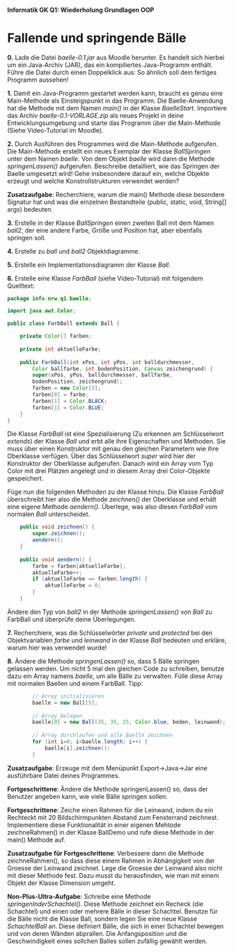 #### Informatik GK Q1: Wiederholung Grundlagen OOP

# Fallende und springende Bälle

**0.** Lade die Datei *baelle-0.1.jar* aus Moodle herunter.
Es handelt sich hierbei um ein Java-Archiv (JAR), das ein kompiliertes Java-Programm enthält.
Führe die Datei durch einen Doppelklick aus: So ähnlich soll dein fertiges Programm aussehen!  

**1.** Damit ein Java-Programm gestartet werden kann, braucht es genau eine Main-Methode als Einsteigspunkt in das Programm. Die Baelle-Anwendung hat die Methode mit dem Namen *main()* in der Klasse *BaelleStart*. Importiere das Archiv *baelle-0.1-VORLAGE.zip* als neues Projekt in deine Entwicklungsumgebung und starte das Programm über die Main-Methode (Siehe Video-Tutorial im Moodle).

**2.** Durch Ausführen des Programmes wird die Main-Methode aufgerufen. Die Main-Methode erstellt ein neues Exemplar der Klasse *BallSpringen* unter dem Namen *baelle*. Von dem Objekt *baelle* wird dann die Methode *springenLassen()* aufgerufen. Beschreibe detailliert, wie das Springen der Baelle umgesetzt wird! Gehe insbesondere darauf ein, welche Objekte erzeugt und welche Konstrollstrukturen verwendet werden?

**Zusatzaufgabe**: Recherchiere, warum die main() Methode diese besondere Signatur hat und was die einzelnen Bestandteile (public, static, void, String[] args) bedeuten.

**3.** Erstelle in der Klasse *BallSpringen* einen zweiten Ball mit dem Namen *ball2*, der eine andere Farbe, Größe und Position hat, aber ebenfalls springen soll.

**4.** Erstelle zu *ball* und *ball2* Objektdiagramme.

**5.** Erstelle ein Implementationsdiagramm der Klasse *Ball*.

**6.** Erstelle eine Klasse *FarbBall* (siehe Video-Tutorial) mit folgendem Quelltext:

```java
package info.nrw.q1.baelle;

import java.awt.Color;

public class FarbBall extends Ball {

	private Color[] farben;
	
	private int aktuelleFarbe;
	
	public FarbBall(int xPos, int yPos, int balldurchmesser,
		Color ballfarbe, int bodenPosition, Canvas zeichengrund) {
		super(xPos, yPos, balldurchmesser, ballfarbe,
		bodenPosition, zeichengrund);		
		farben = new Color[3];
		farben[0] = farbe;
		farben[1] = Color.BLACK;
		farben[1] = Color.BLUE;
	}
}
```

Die Klasse *FarbBall* ist eine Spezialisierung (Zu erkennen am Schlüsselwort *extends*) der Klasse *Ball* und erbt alle ihre Eigenschaften und Methoden. Sie muss über einen Konstruktor mit genau den gleichen Parametern wie ihre Oberklasse verfügen. Über das Schlüsselwort *super* wird hier der Konstruktor der Oberklasse aufgerufen. Danach wird ein Array vom Typ Color mit drei Plätzen angelegt und in diesem Array drei Color-Objekte gespeichert.

Füge nun die folgenden Methoden zu der Klasse hinzu. Die Klasse *FarbBall* überschreibt hier also die Methode *zeichnen()* der Oberklasse und erhält eine eigene Methode *aendern()*. Überlege, was also diesen *FarbBall* vom normalen *Ball* unterscheidet. 

```java
	public void zeichnen() {	
		super.zeichnen();
		aendern();
	}
	
	public void aendern() {
		farbe = farben[aktuelleFarbe];
		aktuelleFarbe++;
		if (aktuelleFarbe == farben.length) {
			aktuelleFarbe = 0;
		}
	}	
```

Ändere den Typ von *ball2* in der Methode *springenLassen()* von *Ball* zu FarbBall und überprüfe deine Überlegungen.

**7.** Recherchiere, was die Schlüsselwörter *private* und *protected* bei den Objektvariablen *farbe* und *leinwand* in der Klasse *Ball* bedeuten und erkläre, warum hier was verwendet wurde! 

**8.** Ändere die Methode *springenLassen()* so, dass 5 Bälle springen gelassen werden. Um nicht 5 mal den gleichen Code zu schreiben, benutze  dazu ein Array namens *baelle*, um alle Bälle zu verwalten. Fülle diese Array mit normalen Baellen und einem FarbBall. Tipp:

```java
		// Array initialisieren
		baelle = new Ball[5];
		
		// Array belegen
        baelle[0] = new Ball(35, 35, 25, Color.blue, boden, leinwand);
        
		// Array durchlaufen und alle Baelle zeichnen
        for (int i=0; i<baelle.length; i++) {
        	baelle[i].zeichnen();
        }
```

**Zusatzaufgabe**: Erzeuge mit dem Menüpunkt Export->Java->Jar eine ausführbare Datei deines Programmes.

**Fortgeschrittene**: Ändere die Methode springenLassen() so, dass der Benutzer angeben kann, wie viele Bälle springen sollen. 

**Fortgeschrittene**: Zeiche einen Rahmen für die Leinwand, indem du ein Rechteckt mit 20 Bildschirmpunkten Abstand zum Fensterrand zeichnest. Implementiere diese Funktionalität in einer eigenen Mehtode zeichneRahmen() in der Klasse BallDemo und rufe diese Methode in der main() Methode auf. 

**Zusatzaufgabe für Fortgeschrittene**: Verbessere dann die Methode zeichneRahmen(), so dass diese einem Rahmen in Abhängigkeit von der Groesse der Leinwand zeichnet. Lege die Groesse der Leinwand also nicht mit dieser Methode fest. Dazu musst du herausfinden, wie man mit einem Objekt der Klasse Dimension umgeht.

**Non-Plus-Ultra-Aufgabe**: Schreibe eine Methode *springenInderSchachtel()*. Diese Methode zeichnet ein Recheck (die Schachtel) und einen oder mehrere Bälle in dieser Schachtel. Benutze für die Bälle nicht die Klasse Ball, sondern legen Sie eine neue Klasse *SchachtelBall* an. Diese definiert Bälle, die sich in einer Schachtel bewegen und von deren Wänden abprallen. Die Anfangsposition und die Geschwindigkeit eines sollchen Balles sollen zufällig gewählt werden.

 